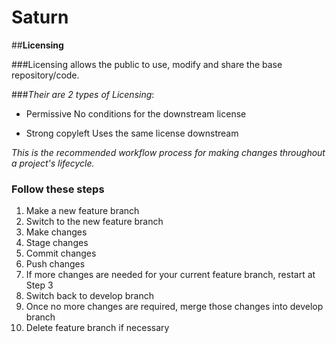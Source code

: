 # Saturn


##**Licensing**

###Licensing allows the public to use, modify and share the base repository/code.

###*Their are 2 types of Licensing*:
- Permissive
No conditions for the downstream license 


- Strong copyleft
Uses the same license downstream


*This is the recommended workflow process for making changes throughout a project's lifecycle.*

### Follow these steps

1. Make a new feature branch
2. Switch to the new feature branch
3. Make changes
4. Stage changes
5. Commit changes
6. Push changes
7. If more changes are needed for your current feature branch, restart at Step 3
8. Switch back to develop branch
9. Once no more changes are required, merge those changes into develop branch
10. Delete feature branch if necessary

